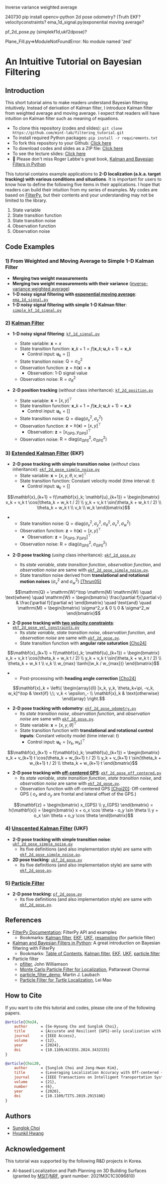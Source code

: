 
Inverse variance weighted average

240730
pip install opencv-python
2d pose odometry?
(Truth EKF? velocityconstraints?
ema_1d_signal.py(exponential moving average?

pf_2d_pose.py
(simplekf1d,ukf2dpose)?


Plane_Fill.py=>ModuleNotFoundError: No module named 'zed'

# An Intuitive Tutorial on Bayesian Filtering
## Introduction
This short tutorial aims to make readers understand Bayesian filtering intuitively. Instead of derivation of Kalman filter, I introduce Kalman filter from weighted average and moving average. I expect that readers will have intuition on Kalman filter such as meaning of equations.
* To clone this repository (codes and slides): `git clone https://github.com/mint-lab/filtering_tutorial.git`
* To install required Python packages: `pip install -r requirements.txt`
* To fork this repository to your Github: [Click here](https://github.com/mint-lab/filtering_tutorial/fork)
* To download codes and slides as a ZIP file: [Click here](https://github.com/mint-lab/filtering_tutorial/archive/master.zip)
* To see the lecture slides: [Click here](https://github.com/mint-lab/filtering_tutorial/blob/master/slides/filtering_tutorial.pdf)
* :memo: Please don't miss Roger Labbe's great book, [Kalman and Bayesian Filters in Python](https://github.com/rlabbe/Kalman-and-Bayesian-Filters-in-Python)

This tutorial contains example applications to **2-D localization (a.k.a. target tracking) with various conditions and situations**. It is important for users to know how to define the following five items in their applications. I hope that readers can build their intuition from my series of examples. My codes are based on [FilterPy](https://github.com/rlabbe/filterpy/), but their contents and your understanding may not be limited to the library.
1. State variable
1. State transition function
1. State transition noise
1. Observation function
1. Observation noise



## Code Examples
### 1) From Weighted and Moving Average to Simple 1-D Kalman Filter
* **Merging two weight measurements**
* **Merging two weight measurements with their variance** ([inverse-variance weighted average](https://en.wikipedia.org/wiki/Inverse-variance_weighting))
* **1-D noisy signal filtering with [exponential moving average](https://en.wikipedia.org/wiki/Moving_average#Exponential_moving_average)**: [`ema_1d_signal.py`](https://github.com/mint-lab/filtering_tutorial/blob/master/ema_1d_signal.py)
* **1-D noisy signal filtering with simple 1-D Kalman filter**: [`simple_kf_1d_signal.py`](https://github.com/mint-lab/filtering_tutorial/blob/master/simple_kf_1d_signal.py)

### 2) [Kalman Filter](https://en.wikipedia.org/wiki/Kalman_filter)
* **1-D noisy signal filtering**: [`kf_1d_signal.py`](https://github.com/mint-lab/filtering_tutorial/blob/master/kf_1d_signal.py)
  * State variable: $\mathbf{x} = x$
  * State transition function: $\mathbf{x}\_{k+1} = f(\mathbf{x}\_k; \mathbf{u}\_{k+1}) = \mathbf{x}\_k$
    * Control input: $\mathbf{u}_k = [ ]$
  * State transition noise: $\mathrm{Q} = \sigma^2_Q$
  * Observation function: $\mathbf{z} = h(\mathbf{x}) = \mathbf{x}$
    * Observation: 1-D signal value
  * Observation noise: $\mathrm{R} = \sigma^2_{R}$

* **2-D position tracking** (_without_ class inheritance): [`kf_2d_position.py`](https://github.com/mint-lab/filtering_tutorial/blob/master/kf_2d_position.py)
  * State variable: $\mathbf{x} = [x, y]^\top$
  * State transition function: $\mathbf{x}\_{k+1} = f(\mathbf{x}\_k; \mathbf{u}\_{k+1}) = \mathbf{x}\_k$
    * Control input: $\mathbf{u}_k = [ ]$
  * State transition noise: $\mathrm{Q} = \mathrm{diag}(\sigma^2_x, \sigma^2_y)$
  * Observation function: $\mathbf{z} = h(\mathbf{x}) = [x, y]^\top$
    * Observation: $\mathbf{z} = [x_{GPS}, y_{GPS}]^\top$
  * Observation noise: $\mathrm{R} = \mathrm{diag}(\sigma^2_{GPS}, \sigma^2_{GPS})$

### 3) [Extended Kalman Filter](https://en.wikipedia.org/wiki/Extended_Kalman_filter) (EKF)
* **2-D pose tracking with simple transition noise** (_without_ class inheritance): [`ekf_2d_pose_simple_noise.py`](https://github.com/mint-lab/filtering_tutorial/blob/master/ekf_2d_pose_simple_noise.py)
  * State variable: $\mathbf{x} = [x, y, \theta, v, w]^\top$
  * State transition function: Constant velocity model (time interval: $t$)
    * Control input: $\mathbf{u}_k = [ ]$
```math
\mathbf{x}_{k+1} = f(\mathbf{x}_k; \mathbf{u}_{k+1}) = \begin{bmatrix} x_k + v_k t \cos(\theta_k + w_k t / 2) \\ y_k + v_k t \sin(\theta_k + w_k t / 2) \\ \theta_k + w_k t \\ v_k \\ w_k \end{bmatrix}
```
* * State transition noise: $\mathrm{Q} = \mathrm{diag}(\sigma^2_x, \sigma^2_y, \sigma^2_\theta, \sigma^2_v, \sigma^2_w)$ 
  * Observation function: $\mathbf{z} = h(\mathbf{x}) = [x, y]^\top$
    * Observation: $\mathbf{z} = [x_{GPS}, y_{GPS}]^\top$
  * Observation noise: $\mathrm{R} = \mathrm{diag}(\sigma^2_{GPS}, \sigma^2_{GPS})$

* **2-D pose tracking** (_using_ class inheritance): [`ekf_2d_pose.py`](https://github.com/mint-lab/filtering_tutorial/blob/master/ekf_2d_pose.py)
  * Its _state variable_, _state transition function_, _observation function_, and _observation noise_ are same with [`ekf_2d_pose_simple_noise.py`](https://github.com/mint-lab/filtering_tutorial/blob/master/ekf_2d_pose_simple_noise.py).
  * State transition noise derived from **translational and rotational motion noises** ($\sigma_v^2$ and $\sigma_w^2$) [[Thrun05]](http://www.probabilistic-robotics.org/)
```math
\mathrm{Q} = \mathrm{W}^\top \mathrm{M} \mathrm{W} \quad \text{where} \quad \mathrm{W} = \begin{bmatrix} \frac{\partial f}{\partial v} & \frac{\partial f}{\partial w} \end{bmatrix} \quad \text{and} \quad \mathrm{M} = \begin{bmatrix} \sigma^2_v & 0 \\ 0 & \sigma^2_w \end{bmatrix}
```

* **2-D pose tracking with [two velocity constraints]()**: [`ekf_2d_pose_vel_constraints.py`](https://github.com/mint-lab/filtering_tutorial/blob/master/ekf_2d_pose_vel_constraints.py)
  * Its _state variable_, _state transition noise_, _observation function_, and _observation noise_ are same with [`ekf_2d_pose.py`](https://github.com/mint-lab/filtering_tutorial/blob/master/ekf_2d_pose.py).
  * State transition function with **angular rate saturation** [[Cho24]](http://doi.org/10.1109/ACCESS.2024.3432335)
```math
\mathbf{x}_{k+1} = f(\mathbf{x}_k; \mathbf{u}_{k+1}) = \begin{bmatrix} x_k + v_k t \cos(\theta_k + w_k t / 2) \\ y_k + v_k t \sin(\theta_k + w_k t / 2) \\ \theta_k + w_k t \\ v_k \\ w_{max} \tanh{(w_k / w_{max})} \end{bmatrix}
```
* * Post-processing with **heading angle correction** [[Cho24]](http://doi.org/10.1109/ACCESS.2024.3432335)
```math
\mathbf{x}_k = \left\{ \begin{array}{ll}
    [x_k, y_k, \theta_k+\pi, -v_k, w_k]^\top & \text{if} \;\; v_k < \epsilon_- \\
    \mathbf{x}_k & \text{otherwise}
\end{array} \right.
```

* **2-D pose tracking with odometry**: [`ekf_2d_pose_odometry.py`](https://github.com/mint-lab/filtering_tutorial/blob/master/ekf_2d_pose_odometry.py)
  * Its _state transition noise_, _observation function_, and _observation noise_ are same with [`ekf_2d_pose.py`](https://github.com/mint-lab/filtering_tutorial/blob/master/ekf_2d_pose.py).
  * State variable: $\mathbf{x} = [x, y, \theta]^\top$
  * State transition function with **translational and rotational control inputs**: Constant velocity model (time interval: $t$)
    * Control input: $\mathbf{u}_k = [v_k, w_k]^\top$
```math
\mathbf{x}_{k+1} = f(\mathbf{x}_k; \mathbf{u}_{k+1}) = \begin{bmatrix} x_k + v_{k+1} t \cos(\theta_k + w_{k+1} t / 2) \\ y_k + v_{k+1} t \sin(\theta_k + w_{k+1} t / 2) \\ \theta_k + w_{k+1} t \end{bmatrix}
```

* **2-D pose tracking with [off-centered GPS](http://doi.org/10.1109/TITS.2019.2915108)**: [`ekf_2d_pose_off_centered.py`](https://github.com/mint-lab/filtering_tutorial/blob/master/ekf_2d_pose_off_centered.py)
  * Its _state variable_, _state transition function_, _state transition noise_, and _observation noise_ are same with [`ekf_2d_pose.py`](https://github.com/mint-lab/filtering_tutorial/blob/master/ekf_2d_pose.py).
  * Observation function with off-centered GPS [[Choi20]](http://doi.org/10.1109/TITS.2019.2915108): Off-centered GPS ( $o_x$ and $o_y$ are frontal and lateral offset of the GPS.)<p/>
```math
\mathbf{z} = \begin{bmatrix} x_{GPS} \\ y_{GPS} \end{bmatrix} = h(\mathbf{x}) = \begin{bmatrix} x + o_x \cos \theta - o_y \sin \theta \\ y + o_x \sin \theta + o_y \cos \theta \end{bmatrix}
```

### 4) [Unscented Kalman Filter](https://en.wikipedia.org/wiki/Kalman_filter#Unscented_Kalman_filter) (UKF)
* **2-D pose tracking with simple transition noise**: [`ukf_2d_pose_simple_noise.py`](https://github.com/mint-lab/filtering_tutorial/blob/master/ukf_2d_pose_simple_noise.py)
  * Its five definitions (and also implementation style) are same with [`ekf_2d_pose_simple_noise.py`](https://github.com/mint-lab/filtering_tutorial/blob/master/ekf_2d_pose_simple_noise.py).
* **2D pose tracking**: [`ukf_2d_pose.py`](https://github.com/mint-lab/filtering_tutorial/blob/master/ukf_2d_pose.py)
  * Its five definitions (and also implementation style) are same with [`ekf_2d_pose.py`](https://github.com/mint-lab/filtering_tutorial/blob/master/ekf_2d_pose.py).

### 5) [Particle Filter](https://en.wikipedia.org/wiki/Particle_filter)
* **2-D pose tracking**: [`pf_2d_pose.py`](https://github.com/mint-lab/filtering_tutorial/blob/master/pf_2d_pose.py)
  * Its five definitions (and also implementation style) are same with [`ekf_2d_pose.py`](https://github.com/mint-lab/filtering_tutorial/blob/master/ekf_2d_pose.py).



## References
* [FilterPy Documentation](https://filterpy.readthedocs.io/en/latest/): FilterPy API and examples
  * Bookmarks: [Kalman filter](https://filterpy.readthedocs.io/en/latest/kalman/KalmanFilter.html), [EKF](https://filterpy.readthedocs.io/en/latest/kalman/ExtendedKalmanFilter.html), [UKF](https://filterpy.readthedocs.io/en/latest/kalman/UnscentedKalmanFilter.html), [resampling](https://filterpy.readthedocs.io/en/latest/monte_carlo/resampling.html) (for particle filter)
* [Kalman and Bayesian Filters in Python](https://github.com/rlabbe/Kalman-and-Bayesian-Filters-in-Python): A great introduction on Bayesian filtering with FilterPy
  * Bookmarks: [Table of Contents](https://github.com/rlabbe/Kalman-and-Bayesian-Filters-in-Python/blob/master/table_of_contents.ipynb), [Kalman filter](https://github.com/rlabbe/Kalman-and-Bayesian-Filters-in-Python/blob/master/08-Designing-Kalman-Filters.ipynb), [EKF](https://github.com/rlabbe/Kalman-and-Bayesian-Filters-in-Python/blob/master/11-Extended-Kalman-Filters.ipynb), [UKF](https://github.com/rlabbe/Kalman-and-Bayesian-Filters-in-Python/blob/master/10-Unscented-Kalman-Filter.ipynb), [particle filter](https://github.com/rlabbe/Kalman-and-Bayesian-Filters-in-Python/blob/master/12-Particle-Filters.ipynb)
* Particle filter
  * [pfilter](https://github.com/johnhw/pfilter), John Williamson
  * [Monte Carlo Particle Filter for Localization](https://github.com/p16i/particle-filter), Pattarawat Chormai
  * [particle_filter_demo](https://github.com/mjl/particle_filter_demo), Martin J. Laubach
  * [Particle Filter for _Turtle_ Localization](https://github.com/leimao/Particle-Filter), Lei Mao



## How to Cite
If you want to cite this tutorial and codes, please cite one of the following papers.

```bibtex
@article{Cho24,
    author      = {Se-Hyoung Cho and Sunglok Choi},
    title       = {Accurate and Resilient {GPS}-only Localization with Velocity Constraints},
    journal     = {IEEE Access},
    volume      = {12},
    year        = {2024},
    doi         = {10.1109/ACCESS.2024.3432335}
}
```

```bibtex
@article{Choi20,
    author      = {Sunglok Choi and Jong-Hwan Kim},
    title       = {Leveraging Localization Accuracy with Off-centered {GPS}},
    journal     = {IEEE Transactions on Intelligent Transportation Systems},
    volume      = {21},
    number      = {6},
    year        = {2020},
    doi         = {10.1109/TITS.2019.2915108}
}
```



## Authors
* [Sunglok Choi](https://mint-lab.github.io/sunglok/)
* [Hyunkil Hwang](https://github.com/Hyunkil76)



## Acknowledgement
This tutorial was supported by the following R&D projects in Korea.
*  AI-based Localization and Path Planning on 3D Building Surfaces (granted by [MSIT](https://www.msit.go.kr/)/[NRF](https://www.nrf.re.kr/), grant number: 2021M3C1C3096810)
